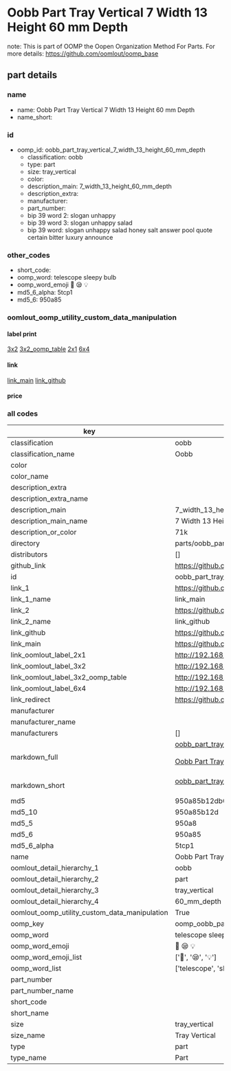 # Oobb Part Tray Vertical 7 Width 13 Height 60 mm Depth  

note: This is part of OOMP the Oopen Organization Method For Parts. For more details: https://github.com/oomlout/oomp_base

##  part details
  







### name
* name: Oobb Part Tray Vertical 7 Width 13 Height 60 mm Depth
* name_short: 
### id
* oomp_id: oobb_part_tray_vertical_7_width_13_height_60_mm_depth
  * classification: oobb
  * type: part
  * size: tray_vertical
  * color: 
  * description_main: 7_width_13_height_60_mm_depth
  * description_extra: 
  * manufacturer: 
  * part_number: 
  * bip 39 word 2: slogan unhappy
  * bip 39 word 3: slogan unhappy salad
  * bip 39 word: slogan unhappy salad honey salt answer pool quote certain bitter luxury announce

### other_codes
* short_code: 
* oomp_word: telescope sleepy bulb
* oomp_word_emoji :telescope: :sleepy: :bulb:
* md5_6_alpha: 5tcp1
* md5_6: 950a85






### oomlout_oomp_utility_custom_data_manipulation
#### label print
[3x2](http://192.168.1.245:1112/?label=oomp%205tcp1)
[3x2_oomp_table](http://192.168.1.108:1112/?label=oomp%205tcp1)
[2x1](http://192.168.1.242:1112/?label=oomp%205tcp1)
[6x4](http://192.168.1.55:1112/?label=oomp%205tcp1)    

#### link

[link_main](https://github.com/oomlout/oomlout_oomp_version_1_messy/tree/main/parts/oobb_part_tray_vertical_7_width_13_height_60_mm_depth) [link_github](https://github.com/oomlout/oomlout_oomp_version_1_messy/tree/main/parts/oobb_part_tray_vertical_7_width_13_height_60_mm_depth)                             

#### price







### all codes 
| key | value |  
| --- | --- |  
| classification | oobb |  
| classification_name | Oobb |  
| color |  |  
| color_name |  |  
| description_extra |  |  
| description_extra_name |  |  
| description_main | 7_width_13_height_60_mm_depth |  
| description_main_name | 7 Width 13 Height 60 mm Depth |  
| description_or_color | 71k |  
| directory | parts/oobb_part_tray_vertical_7_width_13_height_60_mm_depth |  
| distributors | [] |  
| github_link | https://github.com/oomlout/oomlout_oomp_part_src/tree/main/parts/oobb_part_tray_vertical_7_width_13_height_60_mm_depth |  
| id | oobb_part_tray_vertical_7_width_13_height_60_mm_depth |  
| link_1 | https://github.com/oomlout/oomlout_oomp_version_1_messy/tree/main/parts/oobb_part_tray_vertical_7_width_13_height_60_mm_depth |  
| link_1_name | link_main |  
| link_2 | https://github.com/oomlout/oomlout_oomp_version_1_messy/tree/main/parts/oobb_part_tray_vertical_7_width_13_height_60_mm_depth |  
| link_2_name | link_github |  
| link_github | https://github.com/oomlout/oomlout_oomp_version_1_messy/tree/main/parts/oobb_part_tray_vertical_7_width_13_height_60_mm_depth |  
| link_main | https://github.com/oomlout/oomlout_oomp_version_1_messy/tree/main/parts/oobb_part_tray_vertical_7_width_13_height_60_mm_depth |  
| link_oomlout_label_2x1 | http://192.168.1.242:1112/?label=oomp%205tcp1 |  
| link_oomlout_label_3x2 | http://192.168.1.245:1112/?label=oomp%205tcp1 |  
| link_oomlout_label_3x2_oomp_table | http://192.168.1.108:1112/?label=oomp%205tcp1 |  
| link_oomlout_label_6x4 | http://192.168.1.55:1112/?label=oomp%205tcp1 |  
| link_redirect | https://github.com/oomlout/oomlout_oomp_version_1_messy/tree/main/parts/oobb_part_tray_vertical_7_width_13_height_60_mm_depth |  
| manufacturer |  |  
| manufacturer_name |  |  
| manufacturers | [] |  
| markdown_full | [oobb_part_tray_vertical_7_width_13_height_60_mm_depth](none)<br>[](none)<br>[Oobb Part Tray Vertical 7 Width 13 Height 60 Mm Depth](none)<br><br> |  
| markdown_short | [oobb_part_tray_vertical_7_width_13_height_60_mm_depth](none)<br><br> |  
| md5 | 950a85b12db0150026df56d37cbb565f |  
| md5_10 | 950a85b12d |  
| md5_5 | 950a8 |  
| md5_6 | 950a85 |  
| md5_6_alpha | 5tcp1 |  
| name | Oobb Part Tray Vertical 7 Width 13 Height 60 mm Depth |  
| oomlout_detail_hierarchy_1 | oobb |  
| oomlout_detail_hierarchy_2 | part |  
| oomlout_detail_hierarchy_3 | tray_vertical |  
| oomlout_detail_hierarchy_4 | 60_mm_depth |  
| oomlout_oomp_utility_custom_data_manipulation | True |  
| oomp_key | oomp_oobb_part_tray_vertical_7_width_13_height_60_mm_depth |  
| oomp_word | telescope sleepy bulb |  
| oomp_word_emoji | :telescope: :sleepy: :bulb: |  
| oomp_word_emoji_list | [':telescope:', ':sleepy:', ':bulb:'] |  
| oomp_word_list | ['telescope', 'sleepy', 'bulb'] |  
| part_number |  |  
| part_number_name |  |  
| short_code |  |  
| short_name |  |  
| size | tray_vertical |  
| size_name | Tray Vertical |  
| type | part |  
| type_name | Part |  
